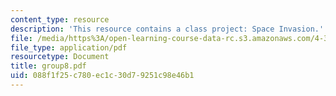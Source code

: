 ```yaml
---
content_type: resource
description: 'This resource contains a class project: Space Invasion.'
file: /media/https%3A/open-learning-course-data-rc.s3.amazonaws.com/4-303-the-production-of-space-art-architecture-and-urbanism-in-dialogue-fall-2006/088f1f25c780ec1c30d79251c98e46b1_group8.pdf
file_type: application/pdf
resourcetype: Document
title: group8.pdf
uid: 088f1f25-c780-ec1c-30d7-9251c98e46b1
---
```

